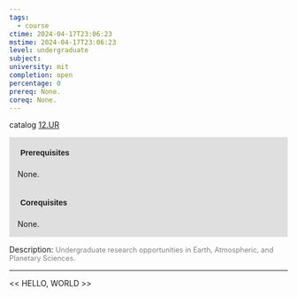 ```yaml
---
tags:
  - course
ctime: 2024-04-17T23:06:23
mstime: 2024-04-17T23:06:23
level: undergraduate
subject: 
university: mit
completion: open
percentage: 0
prereq: None.
coreq: None.
---
```


catalog [12.UR](http://student.mit.edu/catalog/m12a.html#12.UR)

<span style="display: block; padding: 15px; background-color: rgb(100, 100, 100, 0.2);"><font id="m_prereq784_0" style="display: block; font-family: Arial, sans-serif; font-weight: bold; padding: 5px">Prerequisites</font><br><span id="prereq784_0">None.</span></span>
<span style="display: block; padding: 15px; background-color: rgb(100, 100, 100, 0.2);"><font id="m_coreq784_0" style="display: block; font-family: Arial, sans-serif; font-weight: bold; padding: 5px">Corequisites</font><br><span id="coreq784_0">None.</span></span>

<font style="">Description:</font>
<font style="color: grey; font-size: 0.8rem;">Undergraduate research opportunities in Earth, Atmospheric, and Planetary Sciences.</font>



---

<< HELLO, WORLD >>

